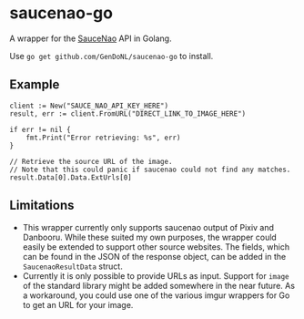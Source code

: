 # saucenao-go
A wrapper for the [SauceNao](https://saucenao.com/) API in Golang.

Use `go get github.com/GenDoNL/saucenao-go` to install.

## Example 
```
client := New("SAUCE_NAO_API_KEY_HERE")
result, err := client.FromURL("DIRECT_LINK_TO_IMAGE_HERE")
  
if err != nil {
	fmt.Print("Error retrieving: %s", err)
}
  
// Retrieve the source URL of the image.
// Note that this could panic if saucenao could not find any matches.
result.Data[0].Data.ExtUrls[0]
```

## Limitations
  -  This wrapper currently only supports saucenao output of Pixiv and Danbooru. While these suited my own purposes, the wrapper could easily be extended to support other source websites. The fields, which can be found in the JSON of the response object, can be added in the `SaucenaoResultData` struct.
  -  Currently it is only possible to provide URLs as input. Support for `image` of the standard library might be added somewhere in the near future. As a workaround, you could use one of the various imgur wrappers for Go to get an URL for your image.
